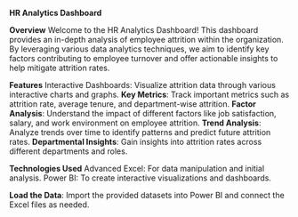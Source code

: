 **HR Analytics Dashboard**

**Overview**
Welcome to the HR Analytics Dashboard! This dashboard provides an in-depth analysis of employee attrition within the organization. By leveraging various data analytics techniques, we aim to identify key factors contributing to employee turnover and offer actionable insights to help mitigate attrition rates.

**Features**
Interactive Dashboards: Visualize attrition data through various interactive charts and graphs.
**Key Metrics**: Track important metrics such as attrition rate, average tenure, and department-wise attrition. 
**Factor Analysis**: Understand the impact of different factors like job satisfaction, salary, and work environment on employee attrition.
**Trend Analysis**: Analyze trends over time to identify patterns and predict future attrition rates.
**Departmental Insights**: Gain insights into attrition rates across different departments and roles.


**Technologies Used**
Advanced Excel: For data manipulation and initial analysis.
Power BI: To create interactive visualizations and dashboards.


**Load the Data**:
Import the provided datasets into Power BI and connect the Excel files as needed.

